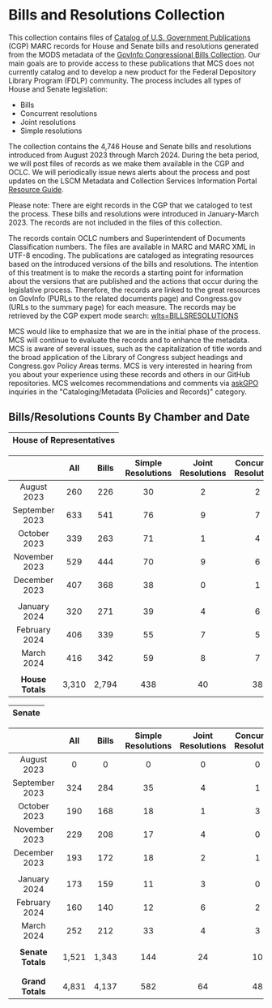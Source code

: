 # Bills and Resolutions Collection


This collection contains files of [Catalog of U.S. Government Publications](https://catalog.gpo.gov/) (CGP) MARC records for House and Senate bills and resolutions generated from the MODS metadata of the [GovInfo Congressional Bills Collection](https://www.govinfo.gov/app/collection/BILLS). Our main goals are to provide access to these publications that MCS does not currently catalog and to develop a new product for the Federal Depository Library Program (FDLP) community. The process includes all types of House and Senate legislation:

- Bills
- Concurrent resolutions
- Joint resolutions
- Simple resolutions

The collection contains the 4,746 House and Senate bills and resolutions introduced from August 2023 through March 2024. During the beta period, we will post files of records as we make them available in the CGP and OCLC. We will periodically issue news alerts about the process and post updates on the LSCM Metadata and Collection Services Information Portal [Resource Guide](https://libguides.fdlp.gov/lscm-metadata-and-collection-services/what-is-new).

Please note: There are eight records in the CGP that we cataloged to test the process. These bills and resolutions were introduced in January-March 2023. The records are not included in the files of this collection.

The records contain OCLC numbers and Superintendent of Documents Classification numbers. The files are available in MARC and MARC XML in UTF-8 encoding. The publications are cataloged as integrating resources based on the introduced versions of the bills and resolutions. The intention of this treatment is to make the records a starting point for information about the versions that are published and the actions that occur during the legislative process. Therefore, the records are linked to the great resources on GovInfo (PURLs to the related documents page) and Congress.gov (URLs to the summary page) for each measure. The records may be retrieved by the CGP expert mode search: [wlts=BILLSRESOLUTIONS](https://catalog.gpo.gov/F/?func=find-c&ccl_term=wlts%3Dbillsresolutions&x=55&y=15.)

MCS would like to emphasize that we are in the initial phase of the process. MCS will continue to evaluate the records and to enhance the metadata. MCS is aware of several issues, such as the capitalization of title words and the broad application of the Library of Congress subject headings and Congress.gov Policy Areas terms.
MCS is very interested in hearing from you about your experience using these records and others in our GitHub repositories. MCS welcomes recommendations and comments via [askGPO](https://ask.gpo.gov/s/) inquiries in the "Cataloging/Metadata (Policies and Records)" category.

## Bills/Resolutions Counts By Chamber and Date

| House of Representatives |
|:-----:|

|  | All | Bills | Simple Resolutions | Joint Resolutions | Concurrent Resolutions |
|:-----:|:-----:|:-----:|:-----:|:-----:|:-----:|
| August 2023 | 260 | 226 | 30 | 2 | 2 |
| September 2023 | 633 | 541 | 76 | 9 | 7 |
| October 2023 | 339 | 263 | 71 | 1 | 4 |
| November 2023 | 529 | 444 | 70 | 9 | 6 |
| December 2023 | 407 | 368 | 38 | 0 | 1 |
| | | | | | |
| January 2024 | 320 | 271 | 39 | 4 | 6 |
| February 2024 | 406 | 339 | 55 | 7 | 5 |
| March 2024 | 416 | 342 | 59 | 8 | 7 |
| | | | | | |
| **House Totals** | 3,310 | 2,794 | 438 | 40 | 38 |

| Senate |
|:-----:|

|  | All | Bills | Simple Resolutions | Joint Resolutions | Concurrent Resolutions |
|:-----:|:-----:|:-----:|:-----:|:-----:|:-----:|
| August 2023 | 0 | 0 | 0 | 0 | 0 |
| September 2023 | 324 | 284 | 35 | 4 | 1 |
| October 2023 | 190 | 168 | 18 | 1 | 3 |
| November 2023 | 229 | 208 | 17 | 4 | 0 |
| December 2023 | 193 | 172 | 18 | 2 | 1 |
| | | | | | |
| January 2024 | 173 | 159 | 11 | 3 | 0 |
| February 2024 | 160 | 140 | 12 | 6 | 2 |
| March 2024 | 252 | 212 | 33 | 4 | 3 |
| | | | | | |
| **Senate Totals** | 1,521 | 1,343 | 144 | 24 | 10 |
| | | | | | |
| | | | | | |
| **Grand Totals** | 4,831 | 4,137 | 582 | 64 | 48 |
